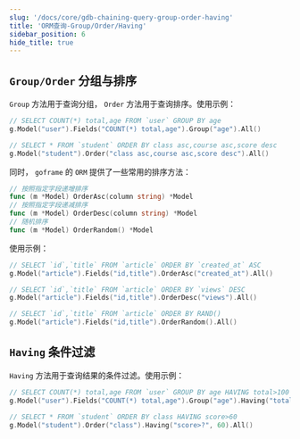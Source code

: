 ```yaml
---
slug: '/docs/core/gdb-chaining-query-group-order-having'
title: 'ORM查询-Group/Order/Having'
sidebar_position: 6
hide_title: true
---
```


## `Group/Order` 分组与排序

`Group` 方法用于查询分组， `Order` 方法用于查询排序。使用示例：

```go
// SELECT COUNT(*) total,age FROM `user` GROUP BY age
g.Model("user").Fields("COUNT(*) total,age").Group("age").All()

// SELECT * FROM `student` ORDER BY class asc,course asc,score desc
g.Model("student").Order("class asc,course asc,score desc").All()
```

同时， `goframe` 的 `ORM` 提供了一些常用的排序方法：

```go
// 按照指定字段递增排序
func (m *Model) OrderAsc(column string) *Model
// 按照指定字段递减排序
func (m *Model) OrderDesc(column string) *Model
// 随机排序
func (m *Model) OrderRandom() *Model
```

使用示例：

```go
// SELECT `id`,`title` FROM `article` ORDER BY `created_at` ASC
g.Model("article").Fields("id,title").OrderAsc("created_at").All()

// SELECT `id`,`title` FROM `article` ORDER BY `views` DESC
g.Model("article").Fields("id,title").OrderDesc("views").All()

// SELECT `id`,`title` FROM `article` ORDER BY RAND()
g.Model("article").Fields("id,title").OrderRandom().All()
```

## `Having` 条件过滤

`Having` 方法用于查询结果的条件过滤。使用示例：

```go
// SELECT COUNT(*) total,age FROM `user` GROUP BY age HAVING total>100
g.Model("user").Fields("COUNT(*) total,age").Group("age").Having("total>100").All()

// SELECT * FROM `student` ORDER BY class HAVING score>60
g.Model("student").Order("class").Having("score>?", 60).All()
```
